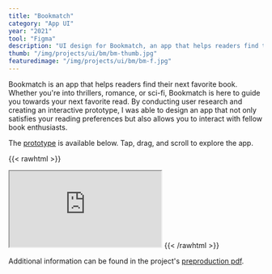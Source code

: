 ```yaml
---
title: "Bookmatch"
category: "App UI"
year: "2021"
tool: "Figma"
description: "UI design for Bookmatch, an app that helps readers find their next favorite book."
thumb: "/img/projects/ui/bm/bm-thumb.jpg"
featuredimage: "/img/projects/ui/bm/bm-f.jpg"
---
```


Bookmatch is an app that helps readers find their next favorite book. Whether you're into thrillers, romance, or sci-fi, Bookmatch is here to guide you towards your next favorite read. By conducting user research and creating an interactive prototype, I was able to design an app that not only satisfies your reading preferences but also allows you to interact with fellow book enthusiasts.

The [prototype](https://www.figma.com/proto/9UpS75l47EkYGNcQ42NAhK/Bookmatch?page-id=0%3A1&node-id=49%3A138&viewport=608%2C232%2C0.25&scaling=scale-down) is available below. Tap, drag, and scroll to explore the app.

{{< rawhtml >}}
<iframe src="https://www.figma.com/embed?embed_host=share&url=https%3A%2F%2Fwww.figma.com%2Fproto%2F9UpS75l47EkYGNcQ42NAhK%2FBookmatch%3Fpage-id%3D0%253A1%26node-id%3D49%253A138%26viewport%3D608%252C232%252C0.25%26scaling%3Dscale-down%26starting-point-node-id%3D49%253A138" allowfullscreen></iframe>
{{< /rawhtml >}}

Additional information can be found in the project's [preproduction pdf](https://drive.google.com/file/d/1xizjunBt5x7D2nJ5HYedctU3VgJho7qd/preview).